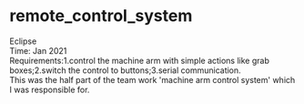 # remote_control_system
Eclipse  
Time: Jan 2021  
Requirements:1.control the machine arm with simple actions like grab boxes;2.switch the control to buttons;3.serial communication.  
This was the half part of the team work 'machine arm control system' which I was responsible for.
